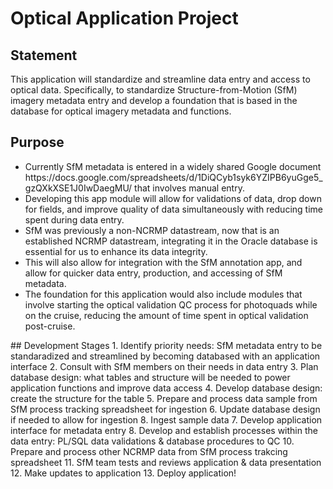 # Optical Application Project

## Statement
This application will standardize and streamline data entry and access to optical data. Specifically, to standardize Structure-from-Motion (SfM) imagery metadata entry and develop a foundation that is based in the database for optical imagery metadata and functions.

## Purpose
<ul>
<li></l>Currently SfM metadata is entered in a widely shared Google document https://docs.google.com/spreadsheets/d/1DiQCyb1syk6YZIPB6yuGge5_gzQXkXSE1J0IwDaegMU/ that involves manual entry.</li>
<li>Developing this app module will allow for validations of data, drop down for fields, and improve quality of data simultaneously with reducing time spent during data entry.</li>
<li>SfM was previously a non-NCRMP datastream, now that is an established NCRMP datastream, integrating it in the Oracle database is essential for us to enhance its data integrity.</li>
<li>This will also allow for integration with the SfM annotation app, and allow for quicker data entry, production, and accessing of SfM metadata.</li>
<li>The foundation for this application would also include modules that involve starting the optical validation QC process for photoquads while on the cruise, reducing the amount of time spent in optical validation post-cruise.</li>
</ul>
## Development Stages
1. Identify priority needs: SfM metadata entry to be standaradized and streamlined by becoming databased with an application interface
2. Consult with SfM members on their needs in data entry
3. Plan database design: what tables and structure will be needed to power application functions and improve data access
4. Develop database design: create the structure for the table
5. Prepare and process data sample from SfM process tracking spreadsheet for ingestion
6. Update database design if needed to allow for ingestion
8. Ingest sample data
7. Develop application interface for metadata entry
8. Develop and establish processes within the data entry: PL/SQL data validations &  database procedures to QC
10. Prepare and process other NCRMP data from SfM process trakcing spreadsheet
11. SfM team tests and reviews application & data presentation
12. Make updates to application
13. Deploy application!
